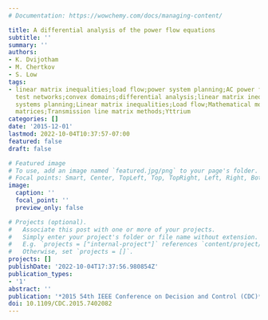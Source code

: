 ```yaml
---
# Documentation: https://wowchemy.com/docs/managing-content/

title: A differential analysis of the power flow equations
subtitle: ''
summary: ''
authors:
- K. Dvijotham
- M. Chertkov
- S. Low
tags:
- linear matrix inequalities;load flow;power system planning;AC power flow equations;IEEE
  test networks;convex domains;differential analysis;linear matrix inequalities;power
  systems planning;Linear matrix inequalities;Load flow;Mathematical model;Symmetric
  matrices;Transmission line matrix methods;Yttrium
categories: []
date: '2015-12-01'
lastmod: 2022-10-04T10:37:57-07:00
featured: false
draft: false

# Featured image
# To use, add an image named `featured.jpg/png` to your page's folder.
# Focal points: Smart, Center, TopLeft, Top, TopRight, Left, Right, BottomLeft, Bottom, BottomRight.
image:
  caption: ''
  focal_point: ''
  preview_only: false

# Projects (optional).
#   Associate this post with one or more of your projects.
#   Simply enter your project's folder or file name without extension.
#   E.g. `projects = ["internal-project"]` references `content/project/deep-learning/index.md`.
#   Otherwise, set `projects = []`.
projects: []
publishDate: '2022-10-04T17:37:56.980854Z'
publication_types:
- '1'
abstract: ''
publication: '*2015 54th IEEE Conference on Decision and Control (CDC)*'
doi: 10.1109/CDC.2015.7402082
---
```

